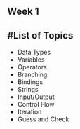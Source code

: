 ## Week 1 
## #List of Topics

* Data Types
* Variables
* Operators
* Branching
* Bindings
* Strings
* Input/Output
* Control Flow
* Iteration
* Guess and Check
